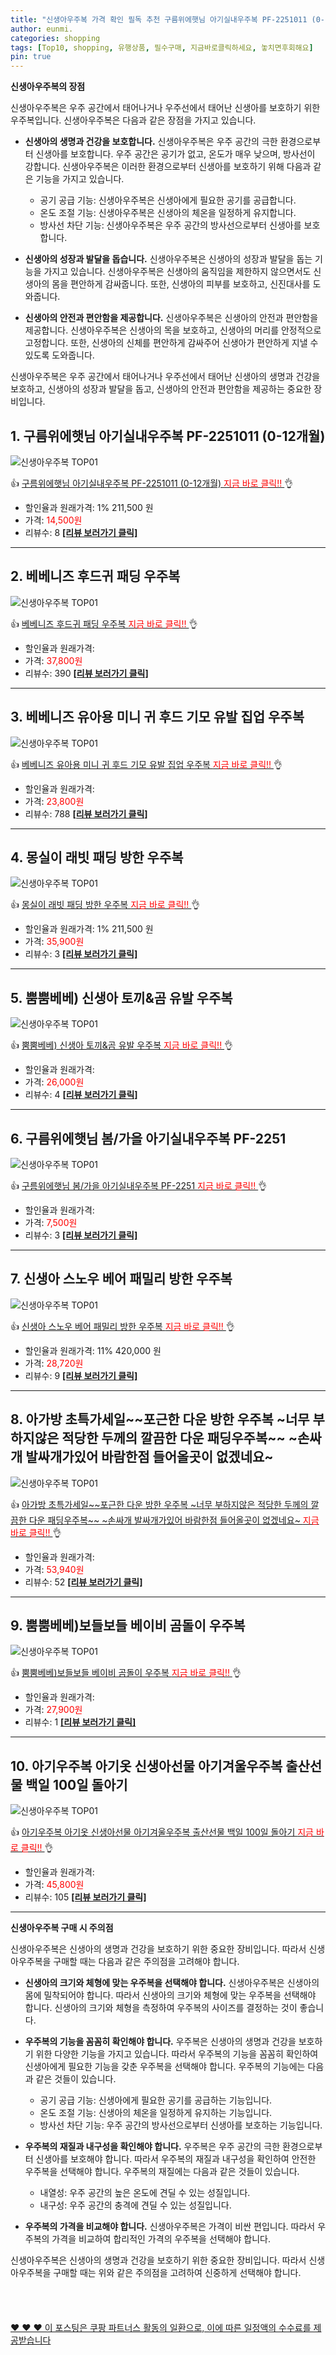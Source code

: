 ```yaml
---
title: "신생아우주복 가격 확인 필독 추천 구름위에햇님 아기실내우주복 PF-2251011 (0-12개월) 비교 장점 구매가이드"
author: eunmi.
categories: shopping
tags: [Top10, shopping, 유행상품, 필수구매, 지금바로클릭하세요, 놓치면후회해요]
pin: true
---
```

**신생아우주복의 장점**

신생아우주복은 우주 공간에서 태어나거나 우주선에서 태어난 신생아를 보호하기 위한 우주복입니다. 신생아우주복은 다음과 같은 장점을 가지고 있습니다.

* **신생아의 생명과 건강을 보호합니다.** 신생아우주복은 우주 공간의 극한 환경으로부터 신생아를 보호합니다. 우주 공간은 공기가 없고, 온도가 매우 낮으며, 방사선이 강합니다. 신생아우주복은 이러한 환경으로부터 신생아를 보호하기 위해 다음과 같은 기능을 가지고 있습니다.
    * 공기 공급 기능: 신생아우주복은 신생아에게 필요한 공기를 공급합니다.
    * 온도 조절 기능: 신생아우주복은 신생아의 체온을 일정하게 유지합니다.
    * 방사선 차단 기능: 신생아우주복은 우주 공간의 방사선으로부터 신생아를 보호합니다.

* **신생아의 성장과 발달을 돕습니다.** 신생아우주복은 신생아의 성장과 발달을 돕는 기능을 가지고 있습니다. 신생아우주복은 신생아의 움직임을 제한하지 않으면서도 신생아의 몸을 편안하게 감싸줍니다. 또한, 신생아의 피부를 보호하고, 신진대사를 도와줍니다.

* **신생아의 안전과 편안함을 제공합니다.** 신생아우주복은 신생아의 안전과 편안함을 제공합니다. 신생아우주복은 신생아의 목을 보호하고, 신생아의 머리를 안정적으로 고정합니다. 또한, 신생아의 신체를 편안하게 감싸주어 신생아가 편안하게 지낼 수 있도록 도와줍니다.

신생아우주복은 우주 공간에서 태어나거나 우주선에서 태어난 신생아의 생명과 건강을 보호하고, 신생아의 성장과 발달을 돕고, 신생아의 안전과 편안함을 제공하는 중요한 장비입니다.

   

## 1. 구름위에햇님 아기실내우주복 PF-2251011 (0-12개월)

![신생아우주복 TOP01](https://thumbnail6.coupangcdn.com/thumbnails/remote/230x230ex/image/vendor_inventory/e407/b0b8b3abce2aeb26b098ea6f9e8baf2d3c71e07979bc4b7ad837a6112e69.jpg)


👍 [구름위에햇님 아기실내우주복 PF-2251011 (0-12개월) <font color=red> 지금 바로 클릭!! </font> ](https://link.coupang.com/re/AFFSDP?lptag=AF3617701&subid=GithubCoopas&pageKey=6836157697&traceid=V0-153&itemId=16242163876&vendorItemId=83435532804) 👌 


- 할인율과 원래가격: 1%  211,500   원
- 가격: <span style='color:red'>14,500원</span>
- 리뷰수: 8  [**[리뷰 보러가기 클릭]**](https://link.coupang.com/re/AFFSDP?lptag=AF3617701&subid=GithubCoopas&pageKey=6836157697&traceid=V0-153&itemId=16242163876&vendorItemId=83435532804)

---


   

## 2. 베베니즈 후드귀 패딩 우주복

![신생아우주복 TOP01](https://thumbnail10.coupangcdn.com/thumbnails/remote/230x230ex/image/vendor_inventory/653a/9333cd9d5a89fffacdc51df18567c5fdd065230452d656caf57358130b9e.jpeg)


👍 [베베니즈 후드귀 패딩 우주복 <font color=red> 지금 바로 클릭!! </font> ](https://link.coupang.com/re/AFFSDP?lptag=AF3617701&subid=GithubCoopas&pageKey=6091300105&traceid=V0-153&itemId=11357570148&vendorItemId=79142835095) 👌 


- 할인율과 원래가격: 
- 가격: <span style='color:red'>37,800원</span>
- 리뷰수: 390  [**[리뷰 보러가기 클릭]**](https://link.coupang.com/re/AFFSDP?lptag=AF3617701&subid=GithubCoopas&pageKey=6091300105&traceid=V0-153&itemId=11357570148&vendorItemId=79142835095)

---


   

## 3. 베베니즈 유아용 미니 귀 후드 기모 유발 집업 우주복

![신생아우주복 TOP01](https://thumbnail9.coupangcdn.com/thumbnails/remote/230x230ex/image/vendor_inventory/d3b1/cf6a91aafb38f292c90aa71e92f4f57f80dbcd97db5612a5e843b82ff1e1.jpeg)


👍 [베베니즈 유아용 미니 귀 후드 기모 유발 집업 우주복 <font color=red> 지금 바로 클릭!! </font> ](https://link.coupang.com/re/AFFSDP?lptag=AF3617701&subid=GithubCoopas&pageKey=6954708757&traceid=V0-153&itemId=16909722345&vendorItemId=84983367051) 👌 


- 할인율과 원래가격: 
- 가격: <span style='color:red'>23,800원</span>
- 리뷰수: 788  [**[리뷰 보러가기 클릭]**](https://link.coupang.com/re/AFFSDP?lptag=AF3617701&subid=GithubCoopas&pageKey=6954708757&traceid=V0-153&itemId=16909722345&vendorItemId=84983367051)

---


   

## 4. 몽실이 래빗 패딩 방한 우주복

![신생아우주복 TOP01](https://thumbnail10.coupangcdn.com/thumbnails/remote/230x230ex/image/vendor_inventory/0825/dcad8e12c5fe6248fda3654a614e37b93a1faece321ee237123a43827e0d.jpg)


👍 [몽실이 래빗 패딩 방한 우주복 <font color=red> 지금 바로 클릭!! </font> ](https://link.coupang.com/re/AFFSDP?lptag=AF3617701&subid=GithubCoopas&pageKey=6868320809&traceid=V0-153&itemId=16422204003&vendorItemId=83613074609) 👌 


- 할인율과 원래가격: 1%  211,500   원
- 가격: <span style='color:red'>35,900원</span>
- 리뷰수: 3  [**[리뷰 보러가기 클릭]**](https://link.coupang.com/re/AFFSDP?lptag=AF3617701&subid=GithubCoopas&pageKey=6868320809&traceid=V0-153&itemId=16422204003&vendorItemId=83613074609)

---


   

## 5. 뿜뿜베베) 신생아 토끼&곰 유발 우주복

![신생아우주복 TOP01](https://thumbnail8.coupangcdn.com/thumbnails/remote/230x230ex/image/vendor_inventory/8fa1/45019ffb4fe924e15c6cc3f21d023d8687cdb37ed70324a13139cbf3bcf1.jpeg)


👍 [뿜뿜베베) 신생아 토끼&곰 유발 우주복 <font color=red> 지금 바로 클릭!! </font> ](https://link.coupang.com/re/AFFSDP?lptag=AF3617701&subid=GithubCoopas&pageKey=7124243639&traceid=V0-153&itemId=17845162919&vendorItemId=85008684746) 👌 


- 할인율과 원래가격: 
- 가격: <span style='color:red'>26,000원</span>
- 리뷰수: 4  [**[리뷰 보러가기 클릭]**](https://link.coupang.com/re/AFFSDP?lptag=AF3617701&subid=GithubCoopas&pageKey=7124243639&traceid=V0-153&itemId=17845162919&vendorItemId=85008684746)

---


   

## 6. 구름위에햇님 봄/가을 아기실내우주복 PF-2251

![신생아우주복 TOP01](https://thumbnail9.coupangcdn.com/thumbnails/remote/230x230ex/image/vendor_inventory/f44f/691cd486bceb6e6f1594f60d3921e392618c376884b0924a308b5dd5179e.jpg)


👍 [구름위에햇님 봄/가을 아기실내우주복 PF-2251 <font color=red> 지금 바로 클릭!! </font> ](https://link.coupang.com/re/AFFSDP?lptag=AF3617701&subid=GithubCoopas&pageKey=7282240257&traceid=V0-153&itemId=18594745196&vendorItemId=85730922365) 👌 


- 할인율과 원래가격: 
- 가격: <span style='color:red'>7,500원</span>
- 리뷰수: 3  [**[리뷰 보러가기 클릭]**](https://link.coupang.com/re/AFFSDP?lptag=AF3617701&subid=GithubCoopas&pageKey=7282240257&traceid=V0-153&itemId=18594745196&vendorItemId=85730922365)

---


   

## 7. 신생아 스노우 베어 패밀리 방한 우주복

![신생아우주복 TOP01](https://thumbnail6.coupangcdn.com/thumbnails/remote/230x230ex/image/rs_quotation_api/keczdgc9/64789113a88a40eea26a36ed45b4c731.jpg)


👍 [신생아 스노우 베어 패밀리 방한 우주복 <font color=red> 지금 바로 클릭!! </font> ](https://link.coupang.com/re/AFFSDP?lptag=AF3617701&subid=GithubCoopas&pageKey=6169125480&traceid=V0-153&itemId=12029362424&vendorItemId=79301642594) 👌 


- 할인율과 원래가격: 11%  420,000   원
- 가격: <span style='color:red'>28,720원</span>
- 리뷰수: 9  [**[리뷰 보러가기 클릭]**](https://link.coupang.com/re/AFFSDP?lptag=AF3617701&subid=GithubCoopas&pageKey=6169125480&traceid=V0-153&itemId=12029362424&vendorItemId=79301642594)

---


   

## 8. 아가방 초특가세일~~포근한 다운 방한 우주복 ~너무 부하지않은 적당한 두께의 깔끔한 다운 패딩우주복~~ ~손싸개 발싸개가있어 바람한점 들어올곳이 없겠네요~

![신생아우주복 TOP01](https://thumbnail8.coupangcdn.com/thumbnails/remote/230x230ex/image/vendor_inventory/f2a0/4a81deb8d3ca547cecd909784a076b9cc9c1787b0b022a506eaf68673c6a.jpg)


👍 [아가방 초특가세일~~포근한 다운 방한 우주복 ~너무 부하지않은 적당한 두께의 깔끔한 다운 패딩우주복~~ ~손싸개 발싸개가있어 바람한점 들어올곳이 없겠네요~ <font color=red> 지금 바로 클릭!! </font> ](https://link.coupang.com/re/AFFSDP?lptag=AF3617701&subid=GithubCoopas&pageKey=6979411679&traceid=V0-153&itemId=17044651207&vendorItemId=84219408810) 👌 


- 할인율과 원래가격: 
- 가격: <span style='color:red'>53,940원</span>
- 리뷰수: 52  [**[리뷰 보러가기 클릭]**](https://link.coupang.com/re/AFFSDP?lptag=AF3617701&subid=GithubCoopas&pageKey=6979411679&traceid=V0-153&itemId=17044651207&vendorItemId=84219408810)

---


   

## 9. 뿜뿜베베)보들보들 베이비 곰돌이 우주복

![신생아우주복 TOP01](https://thumbnail10.coupangcdn.com/thumbnails/remote/230x230ex/image/vendor_inventory/e093/82e4afda7fd1b525474e9f981b8109668e55050c01201bbc1569f2b44b6a.jpeg)


👍 [뿜뿜베베)보들보들 베이비 곰돌이 우주복 <font color=red> 지금 바로 클릭!! </font> ](https://link.coupang.com/re/AFFSDP?lptag=AF3617701&subid=GithubCoopas&pageKey=7069064667&traceid=V0-153&itemId=17549200574&vendorItemId=84716081943) 👌 


- 할인율과 원래가격: 
- 가격: <span style='color:red'>27,900원</span>
- 리뷰수: 1  [**[리뷰 보러가기 클릭]**](https://link.coupang.com/re/AFFSDP?lptag=AF3617701&subid=GithubCoopas&pageKey=7069064667&traceid=V0-153&itemId=17549200574&vendorItemId=84716081943)

---


   

## 10. 아기우주복 아기옷 신생아선물 아기겨울우주복 출산선물 백일 100일 돌아기

![신생아우주복 TOP01](https://thumbnail6.coupangcdn.com/thumbnails/remote/230x230ex/image/vendor_inventory/beac/a4c448d0cca4beec4c0292f5f2e6f7471c0b7586a0af6d3e79b740254790.jpg)


👍 [아기우주복 아기옷 신생아선물 아기겨울우주복 출산선물 백일 100일 돌아기 <font color=red> 지금 바로 클릭!! </font> ](https://link.coupang.com/re/AFFSDP?lptag=AF3617701&subid=GithubCoopas&pageKey=7599825412&traceid=V0-153&itemId=20101444804&vendorItemId=84204418800) 👌 


- 할인율과 원래가격: 
- 가격: <span style='color:red'>45,800원</span>
- 리뷰수: 105  [**[리뷰 보러가기 클릭]**](https://link.coupang.com/re/AFFSDP?lptag=AF3617701&subid=GithubCoopas&pageKey=7599825412&traceid=V0-153&itemId=20101444804&vendorItemId=84204418800)

---
**신생아우주복 구매 시 주의점**

신생아우주복은 신생아의 생명과 건강을 보호하기 위한 중요한 장비입니다. 따라서 신생아우주복을 구매할 때는 다음과 같은 주의점을 고려해야 합니다.

* **신생아의 크기와 체형에 맞는 우주복을 선택해야 합니다.** 신생아우주복은 신생아의 몸에 밀착되어야 합니다. 따라서 신생아의 크기와 체형에 맞는 우주복을 선택해야 합니다. 신생아의 크기와 체형을 측정하여 우주복의 사이즈를 결정하는 것이 좋습니다.

* **우주복의 기능을 꼼꼼히 확인해야 합니다.** 우주복은 신생아의 생명과 건강을 보호하기 위한 다양한 기능을 가지고 있습니다. 따라서 우주복의 기능을 꼼꼼히 확인하여 신생아에게 필요한 기능을 갖춘 우주복을 선택해야 합니다. 우주복의 기능에는 다음과 같은 것들이 있습니다.
    * 공기 공급 기능: 신생아에게 필요한 공기를 공급하는 기능입니다.
    * 온도 조절 기능: 신생아의 체온을 일정하게 유지하는 기능입니다.
    * 방사선 차단 기능: 우주 공간의 방사선으로부터 신생아를 보호하는 기능입니다.

* **우주복의 재질과 내구성을 확인해야 합니다.** 우주복은 우주 공간의 극한 환경으로부터 신생아를 보호해야 합니다. 따라서 우주복의 재질과 내구성을 확인하여 안전한 우주복을 선택해야 합니다. 우주복의 재질에는 다음과 같은 것들이 있습니다.
    * 내열성: 우주 공간의 높은 온도에 견딜 수 있는 성질입니다.
    * 내구성: 우주 공간의 충격에 견딜 수 있는 성질입니다.

* **우주복의 가격을 비교해야 합니다.** 신생아우주복은 가격이 비싼 편입니다. 따라서 우주복의 가격을 비교하여 합리적인 가격의 우주복을 선택해야 합니다.

신생아우주복은 신생아의 생명과 건강을 보호하기 위한 중요한 장비입니다. 따라서 신생아우주복을 구매할 때는 위와 같은 주의점을 고려하여 신중하게 선택해야 합니다.<br><br><br><br><br> [ ❤ ❤ ❤ 이 포스팅은 쿠팡 파트너스 활동의 일환으로, 이에 따른 일정액의 수수료를 제공받습니다](https://link.coupang.com/a/bcEFyh)